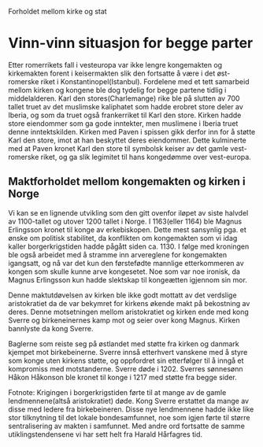 Forholdet mellom kirke og stat

# Vinn-vinn situasjon for begge parter
Etter romerrikets fall i vesteuropa var ikke lengre kongemakten og kirkemakten forent i keisermakten slik den fortsatte å være i det øst-romerske riket i Konstantinopel(Istanbul). Fordelene med et tett samarbeid mellom kirken og kongene ble dog tydelig for begge partene tidlig i middelalderen. Karl den stores(Charlemange) rike ble på slutten av 700 tallet truet av det muslimske kaliphatet som hadde erobret store deler av Iberia, og som da truet også frankerriket til Karl den store. Kirken hadde store eiendommer som ga gode inntekter, men muslimene i Iberia truet denne inntektskilden. Kirken med Paven i spissen gikk derfor inn for å støtte Karl den store, imot at han beskyttet deres eiendommer. Dette kulminerte med at Paven kronet Karl den store til symbolsk keiser av det gamle vest-romerske riket, og ga slik legimitet til hans kongedømme over vest-europa.

## Maktforholdet mellom kongemakten og kirken i Norge

Vi kan se en lignende utvikling som den gitt ovenfor iløpet av siste halvdel av 1100-tallet og utover 1200 tallet i Norge. I 1163(eller 1164) ble Magnus Erlingsson kronet til konge av erkebiskopen. Dette mest sansynlig pga. et ønske om politisk stabilitet, da konflikten om kongemakten som vi idag kaller borgerkrigstiden hadde pågått siden ca. 1130. I følge med kroningen ble også arbeidet med å stramme inn arvereglene for kongemakten igangsatt, og nå var det kun den førstefødte mannlige etterkommeren av kongen som skulle kunne arve kongesetet. Noe som var noe ironisk, da Magnus Erlingsson kun hadde slektskap til kongeætten igjennom sin mor.

Denne maktutdøvelsen av kirken ble ikke godt mottatt av det verdslige aristokratiet da de var bekymret for kirkens økende makt på bekostning av deres. Denne motsetningen mellom aristokratiet og kirken ende med kong Sverre og birkeneinernes kamp mot og seier over kong Magnus. Kirken bannlyste da kong Sverre.

Baglerne som reiste seg på østlandet med støtte fra kirken og danmark kjempet mot birkebeinerne. Sverre innså etterhvert vanskene med å styre som konge uten kirkens støtte, og oppfordret sin etterfølger til å inngå et kompromiss med motstanderne. Sverre døde i 1202. Sverres sønnesønn Håkon Håkonson ble kronet til konge i 1217 med støtte fra begge sider.

Fotnote: Krigingen i borgerkrigstiden førte til at mange av de gamle lendmennene(altså aristokratiet) døde. Kong Sverre erstattet da mange av disse med ledere fra birkebeineren. Disse nye lendmennene hadde ikke like stor tilknytning til det lokale bondesamfunnet, noe som igjen førte til større sentralisering av makten i samfunnet. Med andre ord fortsatte de samme utiklingstendensene vi har sett helt fra Harald Hårfagres tid.